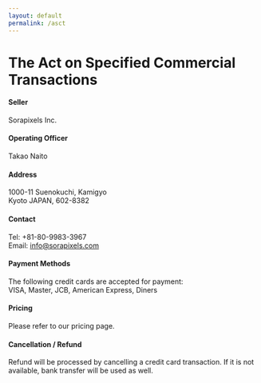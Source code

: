 ```yaml
---
layout: default
permalink: /asct
---
```



The Act on Specified Commercial Transactions
=====

#### Seller
Sorapixels Inc.

#### Operating Officer
Takao Naito

#### Address
1000-11 Suenokuchi, Kamigyo<br>
Kyoto JAPAN, 602-8382<br>

#### Contact
Tel: +81-80-9983-3967<br>
Email: <info@sorapixels.com>

#### Payment Methods
The following credit cards are accepted for payment:<br>
VISA, Master, JCB, American Express, Diners

#### Pricing
Please refer to our pricing page.

#### Cancellation / Refund
Refund will be processed by cancelling a credit card transaction.
If it is not available, bank transfer will be used as well.

